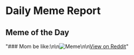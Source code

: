 # Daily Meme Report

## Meme of the Day
"### Mom be like:\n\n![Meme](https://i.redd.it/n6t1blggzq7e1.png)\n\n[View on Reddit](https://redd.it/1hhmjx9)"
